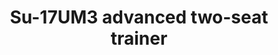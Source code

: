 ---
layout: product
title: "Su-17UM3 advanced two-seat trainer"
price: "5000" 
desc: "Maketa"
img_path: "/assets/img/MSVIT72050.webp"
brand: "ModelSvit"
available: false
special_offer: false
new: false
soon: true
cat: "010000"
subcat: "015600"
subsubcat: "0N/A"
sifra: "MSVIT72050"
popular: false
---